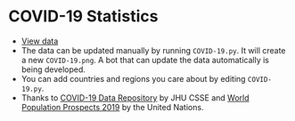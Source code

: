 # COVID-19 Statistics
* [View data](https://warm-ice0x00.github.io/covid-stats/)
* The data can be updated manually by running `COVID-19.py`. It will create a new `COVID-19.png`. A bot that can update the data automatically is being developed.
* You can add countries and regions you care about by editing `COVID-19.py`.
* Thanks to [COVID-19 Data Repository](https://github.com/CSSEGISandData/COVID-19) by JHU CSSE and [World Population Prospects 2019](https://population.un.org/wpp/) by the United Nations.
